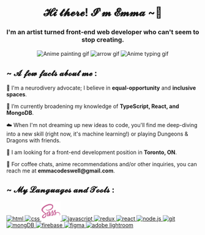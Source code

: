 <h1 align="center">𝓗𝓲 𝓽𝓱𝓮𝓻𝓮! 𝓘'𝓶 𝓔𝓶𝓶𝓪 ~💛</h1>
<h3 align="center">I'm an artist turned front-end web developer who can't seem to stop creating. </h3>

<div align="center">
  <img align="center" height=233px width=417px alt="Anime painting gif" src="https://64.media.tumblr.com/e4d8611bff3d848f7bd15975ba2f8d67/tumblr_pp7ivfdXNV1tkezr8o6_540.gif">
    <img align="center" alt="arrow gif" height="75px" width="75px" src="https://media2.giphy.com/media/v1.Y2lkPTc5MGI3NjExYnRkeTFiOG54eHN6dTNlanRpMHFvMzQxYnJ2dzh2anVtN2V2MnEzMSZlcD12MV9pbnRlcm5hbF9naWZfYnlfaWQmY3Q9cw/t7uuMKNJt5okQJ7xJq/giphy.gif"/>
  <img align="center" height=233px width=417px alt="Anime typing gif" src="https://media.tenor.com/FP3KLUuiKOkAAAAC/computer-typing.gif">
</div>

<h2 align="left">~ 𝓐 𝓯𝓮𝔀 𝓯𝓪𝓬𝓽𝓼 𝓪𝓫𝓸𝓾𝓽 𝓶𝓮 :</h2>
<p align="left">
  🌈 I'm a neurodivery advocate; I believe in <strong>equal-opportunity</strong> and <strong>inclusive spaces</strong>.
</p>
<p align="left">
  🌱 I’m currently broadening my knowledge of <strong>TypeScript, React, and MongoDB</strong>.
</p>
<p align="left">
  ☁️ When I'm not dreaming up new ideas to code, you'll find me deep-diving into a new skill (right now, it's machine learning!) or playing Dungeons & Dragons with friends.
</p>
<p align="left">
  👀 I am looking for a front-end development position in <strong>Toronto, ON</strong>.  
</p>
💛 For coffee chats, anime recommendations and/or other inquiries, you can reach me at <strong>emmacodeswell@gmail.com</strong>.

<h2 align="left">~ 𝓜𝔂 𝓛𝓪𝓷𝓰𝓾𝓪𝓰𝓮𝓼 𝓪𝓷𝓭 𝓣𝓸𝓸𝓵𝓼 :</h2>
<div align="left">
  <a href="https://www.w3.org/html/" target="_blank" rel="noreferrer"> 
    <img src="https://cdn.jsdelivr.net/gh/devicons/devicon/icons/html5/html5-plain.svg" alt="html" width="50" height="50" /> 
  </a>
  <a href="https://www.w3schools.com/css/" target="_blank" rel="noreferrer"> 
    <img src="https://cdn.jsdelivr.net/gh/devicons/devicon/icons/css3/css3-plain.svg" alt="css" width="50" height="50" /> 
  </a>
  <a href="https://sass-lang.com/" target="_blank" rel="noreferrer"> 
    <img src="https://raw.githubusercontent.com/devicons/devicon/master/icons/sass/sass-original.svg" alt="sass" width="50" height="50" /> 
  </a>
  <a href="https://developer.mozilla.org/en-US/docs/Web/JavaScript" target="_blank"rel="noreferrer"> 
      <img src="https://cdn.jsdelivr.net/gh/devicons/devicon/icons/javascript/javascript-plain.svg" alt="javascript" width="50" height="50" /> 
  </a> 
  <a href="https://redux.js.org/" target="_blank" rel="noreferrer">
    <img src="https://cdn.jsdelivr.net/gh/devicons/devicon/icons/redux/redux-original.svg" alt="redux" width="50" height="50" /> 
  </a>
  <a href="https://reactjs.org/" target="_blank" rel="noreferrer">
    <img src="https://cdn.jsdelivr.net/gh/devicons/devicon/icons/react/react-original.svg"" alt="react" width="50" height="50" /> 
  </a>
  <a href="https://nodejs.org/" target="_blank" rel="noreferrer">
    <img src="https://cdn.jsdelivr.net/gh/devicons/devicon/icons/nodejs/nodejs-original.svg" alt="node.js" width="50" height="50"/>
  </a>
  <a href="https://git-scm.com/" target="_blank" rel="noreferrer"> 
    <img src="https://cdn.jsdelivr.net/gh/devicons/devicon/icons/git/git-plain.svg" alt="git" width="50" height="50" /> 
  </a>
  <a href="https://www.mongodb.com/" target="_blank" rel="noreferrer"> 
    <img src="https://cdn.jsdelivr.net/gh/devicons/devicon/icons/mongodb/mongodb-original.svg" alt="mongDB" height="50" width="50"/>
    </a>
  <a href="https://firebase.google.com/" target="_blank" rel="noreferrer"> 
    <img src="https://www.vectorlogo.zone/logos/firebase/firebase-icon.svg" alt="firebase" width="50" height="50" />     
  </a>
  <a href="https://www.figma.com/" target="_blank" rel="noreferrer"> 
    <img src="https://cdn.jsdelivr.net/gh/devicons/devicon/icons/figma/figma-original.svg" alt="figma" width="50 height="50" /> 
  </a>
  <a href="https://lightroom.adobe.com/" target="_blank" rel="noreferrer" >
    <img src="https://upload.wikimedia.org/wikipedia/commons/thumb/b/b6/Adobe_Photoshop_Lightroom_CC_logo.svg/246px-Adobe_Photoshop_Lightroom_CC_logo.svg.png" alt="adobe lightroom" width="50" height="50" />
  </a>
</div>

